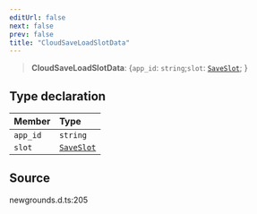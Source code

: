 ```yaml
---
editUrl: false
next: false
prev: false
title: "CloudSaveLoadSlotData"
---
```


> **CloudSaveLoadSlotData**: \{`app_id`: `string`;`slot`: [`SaveSlot`](/api/type-aliases/saveslot/);  }

## Type declaration

| Member | Type |
| :------ | :------ |
| `app_id` | `string` |
| `slot` | [`SaveSlot`](/api/type-aliases/saveslot/) |

## Source

newgrounds.d.ts:205
